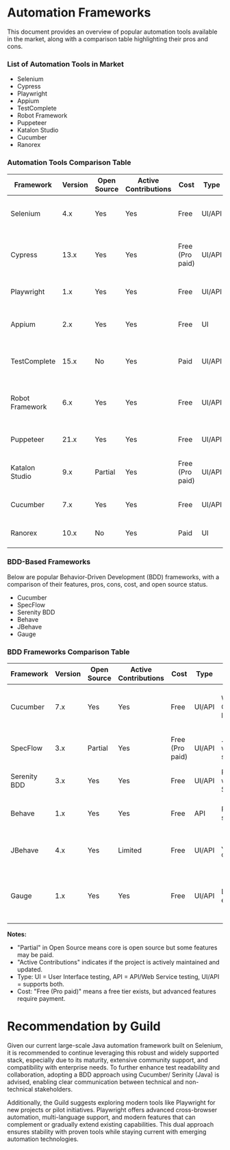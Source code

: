 # Automation Frameworks

This document provides an overview of popular automation tools available in the market, along with a comparison table highlighting their pros and cons.

### List of Automation Tools in Market

- Selenium
- Cypress
- Playwright
- Appium
- TestComplete
- Robot Framework
- Puppeteer
- Katalon Studio
- Cucumber
- Ranorex

### Automation Tools Comparison Table

| Framework        | Version | Open Source | Active Contributions | Cost                | Type     | Pros                                                        | Cons                                                      |
|------------------|---------|-------------|----------------------|---------------------|----------|-------------------------------------------------------------|-----------------------------------------------------------|
| Selenium         | 4.x     | Yes         | Yes                  | Free                | UI/API   | Mature, large community, supports many languages/browsers   | Steep learning curve, no built-in reporting               |
| Cypress          | 13.x    | Yes         | Yes                  | Free (Pro paid)     | UI/API   | Fast, easy setup, great debugging, modern JS support        | Limited browser support, JS only, not for legacy apps      |
| Playwright       | 1.x     | Yes         | Yes                  | Free                | UI/API   | Cross-browser, multi-language, modern features              | Newer, smaller community than Selenium                    |
| Appium           | 2.x     | Yes         | Yes                  | Free                | UI       | Mobile automation, cross-platform, supports many languages  | Slower execution, setup complexity                        |
| TestComplete     | 15.x    | No          | Yes                  | Paid                | UI/API   | Easy to use, supports many technologies, good support       | Expensive, Windows-centric                                |
| Robot Framework  | 6.x     | Yes         | Yes                  | Free                | UI/API   | Keyword-driven, extensible, easy to learn                   | Python-centric, less flexible for complex scenarios        |
| Puppeteer        | 21.x    | Yes         | Yes                  | Free                | UI/API   | Headless Chrome/Firefox, fast, JS/TS support                | Chrome/Firefox only, JS only                              |
| Katalon Studio   | 9.x     | Partial     | Yes                  | Free (Pro paid)     | UI/API   | All-in-one, easy UI, built-in integrations                  | Advanced features paid, less customizable                  |
| Cucumber         | 7.x     | Yes         | Yes                  | Free                | UI/API   | BDD support, readable syntax, multi-language                | Needs runner, can be slow                                 |
| Ranorex          | 10.x    | No          | Yes                  | Paid                | UI       | Easy UI, supports many apps, good reporting                 | Expensive, Windows only                                   |

### BDD-Based Frameworks

Below are popular Behavior-Driven Development (BDD) frameworks, with a comparison of their features, pros, cons, cost, and open source status.

- Cucumber
- SpecFlow
- Serenity BDD
- Behave
- JBehave
- Gauge

### BDD Frameworks Comparison Table

| Framework      | Version | Open Source | Active Contributions | Cost                | Type    | Pros                                                        | Cons                                                      |
|----------------|---------|-------------|----------------------|---------------------|---------|-------------------------------------------------------------|-----------------------------------------------------------|
| Cucumber       | 7.x     | Yes         | Yes                  | Free                | UI/API  | Widely used, readable Gherkin syntax, multi-language        | Needs runner (e.g. Selenium), can be slow                 |
| SpecFlow       | 3.x     | Partial     | Yes                  | Free (Pro paid)     | UI/API  | .NET support, integrates with Visual Studio, Gherkin syntax | Advanced features paid, .NET only                         |
| Serenity BDD   | 3.x     | Yes         | Yes                  | Free                | UI/API  | Rich reporting, integrates with Selenium/Appium/Cucumber    | Java only, setup can be complex                           |
| Behave         | 1.x     | Yes         | Yes                  | Free                | API     | Python support, simple syntax, easy integration             | Python only, smaller community                            |
| JBehave        | 4.x     | Yes         | Limited              | Free                | UI/API  | Java support, flexible configuration                        | Less active, steeper learning curve                       |
| Gauge          | 1.x     | Yes         | Yes                  | Free                | UI/API  | Language agnostic, extensible, readable specs               | Smaller ecosystem, fewer integrations than Cucumber        |

**Notes:**
- "Partial" in Open Source means core is open source but some features may be paid.
- "Active Contributions" indicates if the project is actively maintained and updated.
- Type: UI = User Interface testing, API = API/Web Service testing, UI/API = supports both.
- Cost: "Free (Pro paid)" means a free tier exists, but advanced features require payment.


# Recommendation by Guild
Given our current large-scale Java automation framework built on Selenium, it is recommended to continue leveraging this robust and widely supported stack, especially due to its maturity, extensive community support, and compatibility with enterprise needs. To further enhance test readability and collaboration, adopting a BDD approach using Cucumber/ Serinity (Java) is advised, enabling clear communication between technical and non-technical stakeholders.

Additionally, the Guild suggests exploring modern tools like Playwright for new projects or pilot initiatives. Playwright offers advanced cross-browser automation, multi-language support, and modern features that can complement or gradually extend existing capabilities. This dual approach ensures stability with proven tools while staying current with emerging automation technologies.
